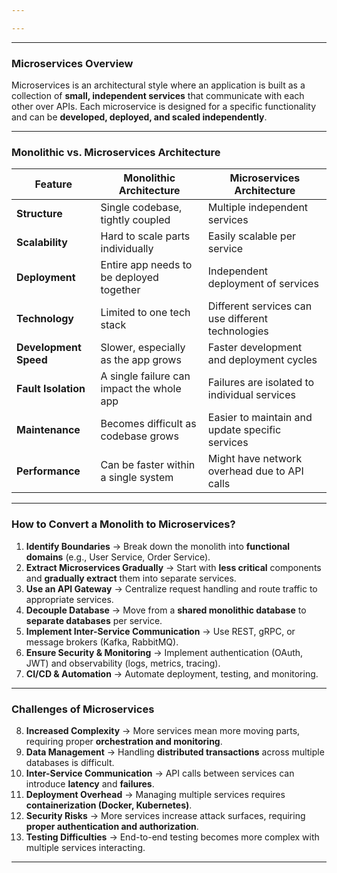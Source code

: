 ```yaml
---

---
```


---
### **Microservices Overview**

Microservices is an architectural style where an application is built as a collection of **small, independent services** that communicate with each other over APIs. Each microservice is designed for a specific functionality and can be **developed, deployed, and scaled independently**.

---

### **Monolithic vs. Microservices Architecture**

| Feature               | Monolithic Architecture                   | Microservices Architecture                        |
| --------------------- | ----------------------------------------- | ------------------------------------------------- |
| **Structure**         | Single codebase, tightly coupled          | Multiple independent services                     |
| **Scalability**       | Hard to scale parts individually          | Easily scalable per service                       |
| **Deployment**        | Entire app needs to be deployed together  | Independent deployment of services                |
| **Technology**        | Limited to one tech stack                 | Different services can use different technologies |
| **Development Speed** | Slower, especially as the app grows       | Faster development and deployment cycles          |
| **Fault Isolation**   | A single failure can impact the whole app | Failures are isolated to individual services      |
| **Maintenance**       | Becomes difficult as codebase grows       | Easier to maintain and update specific services   |
| **Performance**       | Can be faster within a single system      | Might have network overhead due to API calls      |

---

### **How to Convert a Monolith to Microservices?**

1. **Identify Boundaries** → Break down the monolith into **functional domains** (e.g., User Service, Order Service).
2. **Extract Microservices Gradually** → Start with **less critical** components and **gradually extract** them into separate services.
3. **Use an API Gateway** → Centralize request handling and route traffic to appropriate services.
4. **Decouple Database** → Move from a **shared monolithic database** to **separate databases** per service.
5. **Implement Inter-Service Communication** → Use REST, gRPC, or message brokers (Kafka, RabbitMQ).
6. **Ensure Security & Monitoring** → Implement authentication (OAuth, JWT) and observability (logs, metrics, tracing).
7. **CI/CD & Automation** → Automate deployment, testing, and monitoring.

---

### **Challenges of Microservices**

8. **Increased Complexity** → More services mean more moving parts, requiring proper **orchestration and monitoring**.
9. **Data Management** → Handling **distributed transactions** across multiple databases is difficult.
10. **Inter-Service Communication** → API calls between services can introduce **latency** and **failures**.
11. **Deployment Overhead** → Managing multiple services requires **containerization (Docker, Kubernetes)**.
12. **Security Risks** → More services increase attack surfaces, requiring **proper authentication and authorization**.
13. **Testing Difficulties** → End-to-end testing becomes more complex with multiple services interacting.

---

